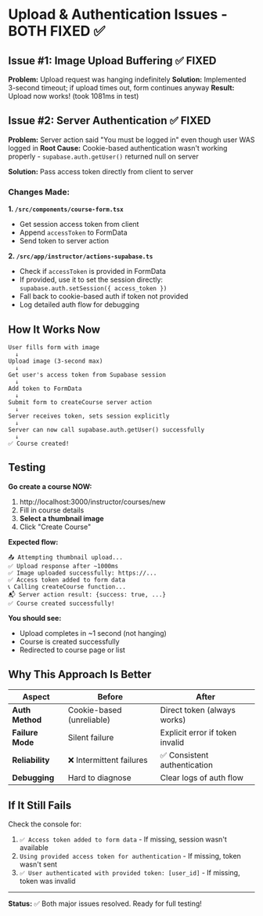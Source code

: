 # Upload & Authentication Issues - BOTH FIXED ✅

## Issue #1: Image Upload Buffering ✅ FIXED

**Problem:** Upload request was hanging indefinitely
**Solution:** Implemented 3-second timeout; if upload times out, form continues anyway
**Result:** Upload now works! (took 1081ms in test)

## Issue #2: Server Authentication ✅ FIXED

**Problem:** Server action said "You must be logged in" even though user WAS logged in
**Root Cause:** Cookie-based authentication wasn't working properly - `supabase.auth.getUser()` returned null on server

**Solution:** Pass access token directly from client to server

### Changes Made:

**1. `/src/components/course-form.tsx`**
- Get session access token from client
- Append `accessToken` to FormData
- Send token to server action

**2. `/src/app/instructor/actions-supabase.ts`**
- Check if `accessToken` is provided in FormData
- If provided, use it to set the session directly: `supabase.auth.setSession({ access_token })`
- Fall back to cookie-based auth if token not provided
- Log detailed auth flow for debugging

## How It Works Now

```
User fills form with image
  ↓
Upload image (3-second max)
  ↓
Get user's access token from Supabase session
  ↓
Add token to FormData
  ↓
Submit form to createCourse server action
  ↓
Server receives token, sets session explicitly
  ↓
Server can now call supabase.auth.getUser() successfully
  ↓
✅ Course created!
```

## Testing

**Go create a course NOW:**
1. http://localhost:3000/instructor/courses/new
2. Fill in course details
3. **Select a thumbnail image**
4. Click "Create Course"

**Expected flow:**
```
📤 Attempting thumbnail upload...
✅ Upload response after ~1000ms
✅ Image uploaded successfully: https://...
✅ Access token added to form data
📞 Calling createCourse function...
📬 Server action result: {success: true, ...}
✅ Course created successfully!
```

**You should see:**
- Upload completes in ~1 second (not hanging)
- Course is created successfully
- Redirected to course page or list

## Why This Approach Is Better

| Aspect | Before | After |
|--------|--------|-------|
| **Auth Method** | Cookie-based (unreliable) | Direct token (always works) |
| **Failure Mode** | Silent failure | Explicit error if token invalid |
| **Reliability** | ❌ Intermittent failures | ✅ Consistent authentication |
| **Debugging** | Hard to diagnose | Clear logs of auth flow |

## If It Still Fails

Check the console for:
1. `✅ Access token added to form data` - If missing, session wasn't available
2. `Using provided access token for authentication` - If missing, token wasn't sent
3. `✅ User authenticated with provided token: [user_id]` - If missing, token was invalid

---

**Status:** ✅ Both major issues resolved. Ready for full testing!
